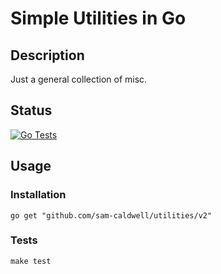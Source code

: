 Simple Utilities in Go
======================

## Description

Just a general collection of misc.

## Status

[![Go Tests](https://github.com/sam-caldwell/utilities/actions/workflows/go-tests.yaml/badge.svg)](https://github.com/sam-caldwell/simpleSet/actions/workflows/go-tests.yaml)

## Usage

### Installation

`go get "github.com/sam-caldwell/utilities/v2"`

### Tests

`make test`
